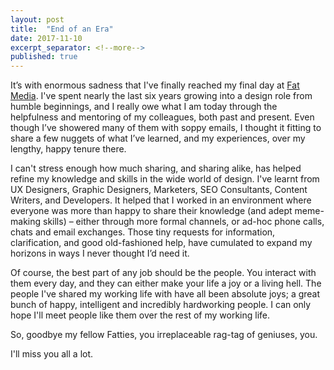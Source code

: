 ```yaml
---
layout: post
title:  "End of an Era"
date: 2017-11-10
excerpt_separator: <!--more-->
published: true
---
```


It’s with enormous sadness that I've finally reached my final day at [Fat Media][1]. I've spent nearly the last six years growing into a design role from humble beginnings, and I really owe what I am today through the helpfulness and mentoring of my colleagues, both past and present. Even though I’ve showered many of them with soppy emails, I thought it fitting to share a few nuggets of what I’ve learned, and my experiences, over my lengthy, happy tenure there.

I can't stress enough how much sharing, and sharing alike, has helped refine my knowledge and skills in the wide world of design. I've learnt from UX Designers, Graphic Designers, Marketers, SEO Consultants, Content Writers, and Developers. It helped that I worked in an environment where everyone was more than happy to share their knowledge (and adept meme-making skills) – either through more formal channels, or ad-hoc phone calls, chats and email exchanges. Those tiny requests for information, clarification, and good old-fashioned help, have cumulated to expand my horizons in ways I never thought I’d need it.

Of course, the best part of any job should be the people. You interact with them every day, and they can either make your life a joy or a living hell. The people I've shared my working life with have all been absolute joys; a great bunch of happy, intelligent and incredibly hardworking people. I can only hope I'll meet people like them over the rest of my working life.

So, goodbye my fellow Fatties, you irreplaceable rag-tag of geniuses, you.

I'll miss you all a lot.

[1]:https://www.fatmedia.co.uk/
